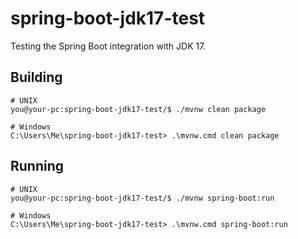 # spring-boot-jdk17-test

Testing the Spring Boot integration with JDK 17.

## Building

```console
# UNIX
you@your-pc:spring-boot-jdk17-test/$ ./mvnw clean package
```
```dos
# Windows
C:\Users\Me\spring-boot-jdk17-test> .\mvnw.cmd clean package
```

## Running

```console
# UNIX
you@your-pc:spring-boot-jdk17-test/$ ./mvnw spring-boot:run
```
```dos
# Windows
C:\Users\Me\spring-boot-jdk17-test> .\mvnw.cmd spring-boot:run 
```
